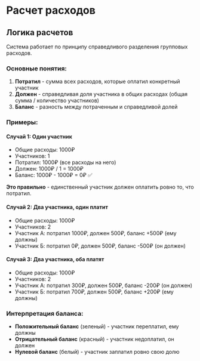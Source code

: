 # Расчет расходов

## Логика расчетов

Система работает по принципу справедливого разделения групповых расходов.

### Основные понятия:

1. **Потратил** - сумма всех расходов, которые оплатил конкретный участник
2. **Должен** - справедливая доля участника в общих расходах (общая сумма / количество участников)
3. **Баланс** - разность между потраченным и справедливой долей

### Примеры:

#### Случай 1: Один участник

- Общие расходы: 1000₽
- Участников: 1
- Потратил: 1000₽ (все расходы на него)
- Должен: 1000₽ / 1 = 1000₽
- Баланс: 1000₽ - 1000₽ = 0₽ ✅

**Это правильно** - единственный участник должен оплатить ровно то, что потратил.

#### Случай 2: Два участника, один платит

- Общие расходы: 1000₽
- Участников: 2
- Участник А: потратил 1000₽, должен 500₽, баланс +500₽ (ему должны)
- Участник Б: потратил 0₽, должен 500₽, баланс -500₽ (он должен)

#### Случай 3: Два участника, оба платят

- Общие расходы: 1000₽
- Участников: 2
- Участник А: потратил 300₽, должен 500₽, баланс -200₽ (он должен)
- Участник Б: потратил 700₽, должен 500₽, баланс +200₽ (ему должны)

### Интерпретация баланса:

- **Положительный баланс** (зеленый) - участник переплатил, ему должны
- **Отрицательный баланс** (красный) - участник недоплатил, он должен
- **Нулевой баланс** (белый) - участник заплатил ровно свою долю

